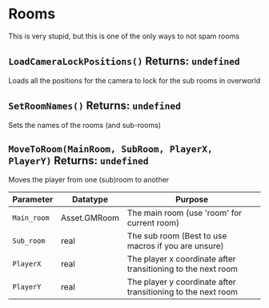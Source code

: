 # Rooms
This is very stupid, but this is one of the only ways to not spam rooms

## `LoadCameraLockPositions()` Returns: `undefined`
Loads all the positions for the camera to lock for the sub rooms in overworld

## `SetRoomNames()` Returns: `undefined`
Sets the names of the rooms (and sub-rooms)

## `MoveToRoom(MainRoom, SubRoom, PlayerX, PlayerY)` Returns: `undefined`
Moves the player from one (sub)room to another

| Parameter | Datatype  | Purpose |
|-----------|-----------|---------|
|`Main_room` |Asset.GMRoom |The main room (use 'room' for current room) |
|`Sub_room` |real |The sub room (Best to use macros if you are unsure) |
|`PlayerX` |real |The player x coordinate after transitioning to the next room |
|`PlayerY` |real |The player y coordinate after transitioning to the next room |































